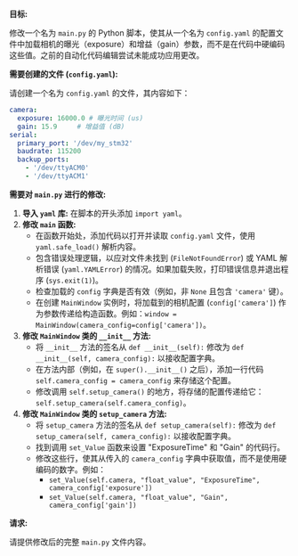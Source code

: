 **目标:**

修改一个名为 `main.py` 的 Python 脚本，使其从一个名为 `config.yaml` 的配置文件中加载相机的曝光（exposure）和增益（gain）参数，而不是在代码中硬编码这些值。之前的自动化代码编辑尝试未能成功应用更改。

**需要创建的文件 (`config.yaml`):**

请创建一个名为 `config.yaml` 的文件，其内容如下：

```yaml
camera:
  exposure: 16000.0 # 曝光时间 (us)
  gain: 15.9     # 增益值 (dB)
serial:
  primary_port: '/dev/my_stm32'
  baudrate: 115200
  backup_ports:
    - '/dev/ttyACM0'
    - '/dev/ttyACM1'
```

**需要对 `main.py` 进行的修改:**

1.  **导入 `yaml` 库:** 在脚本的开头添加 `import yaml`。
2.  **修改 `main` 函数:**
    *   在函数开始处，添加代码以打开并读取 `config.yaml` 文件，使用 `yaml.safe_load()` 解析内容。
    *   包含错误处理逻辑，以应对文件未找到 (`FileNotFoundError`) 或 YAML 解析错误 (`yaml.YAMLError`) 的情况。如果加载失败，打印错误信息并退出程序 (`sys.exit(1)`)。
    *   检查加载的 `config` 字典是否有效（例如，非 `None` 且包含 `'camera'` 键）。
    *   在创建 `MainWindow` 实例时，将加载到的相机配置 (`config['camera']`) 作为参数传递给构造函数。例如：`window = MainWindow(camera_config=config['camera'])`。
3.  **修改 `MainWindow` 类的 `__init__` 方法:**
    *   将 `__init__` 方法的签名从 `def __init__(self):` 修改为 `def __init__(self, camera_config):` 以接收配置字典。
    *   在方法内部（例如，在 `super().__init__()` 之后），添加一行代码 `self.camera_config = camera_config` 来存储这个配置。
    *   修改调用 `self.setup_camera()` 的地方，将存储的配置传递给它：`self.setup_camera(self.camera_config)`。
4.  **修改 `MainWindow` 类的 `setup_camera` 方法:**
    *   将 `setup_camera` 方法的签名从 `def setup_camera(self):` 修改为 `def setup_camera(self, camera_config):` 以接收配置字典。
    *   找到调用 `set_Value` 函数来设置 "ExposureTime" 和 "Gain" 的代码行。
    *   修改这些行，使其从传入的 `camera_config` 字典中获取值，而不是使用硬编码的数字。例如：
        *   `set_Value(self.camera, "float_value", "ExposureTime", camera_config['exposure'])`
        *   `set_Value(self.camera, "float_value", "Gain", camera_config['gain'])`

**请求:**

请提供修改后的完整 `main.py` 文件内容。